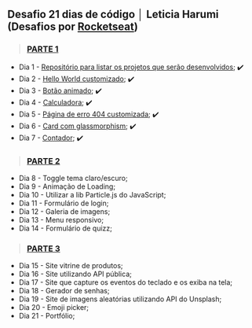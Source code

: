 ## Desafio 21 dias de código │ Leticia Harumi (Desafios por <a href="https://www.instagram.com/rocketseat_oficial/" target="_blank">Rocketseat</a>) 

> ### <a href="https://www.instagram.com/p/ChTBg1BpLGU/?igshid=ZWFiZDJlMTg%3D" target="_blank">PARTE 1</a> 
+ Dia 1 - <a href="https://github.com/leticiaharumi/desafio-21dias" target="_blank">Repositório para listar os projetos que serão desenvolvidos</a>; ✔️
+ Dia 2 - <a href="https://leticiaharumi.github.io/desafio-dia2/" target="_blank">Hello World customizado</a>;  ✔️
+ Dia 3 - <a href="https://leticiaharumi.github.io/desafio-dia3/" target="_blank">Botão animado</a>; ✔️
+ Dia 4 - <a href="https://leticiaharumi.github.io/Calculadora/" target="_blank">Calculadora</a>; ✔️
+ Dia 5 - <a href="https://leticiaharumi.github.io/desafio-dia5/" target="_blank">Página de erro 404 customizada</a>; ✔️
+ Dia 6 - <a href="https://desafio-dia6.netlify.app/" target="_blank">Card com glassmorphism</a>; ✔️
+ Dia 7 - <a href="https://leticiaharumi.github.io/contador/" target="_blank">Contador</a>; ✔️

> ### <a href="https://www.instagram.com/p/ChkahuNOLvF/?igshid=NzNkNDdiOGI%3D" target="_blank">PARTE 2</a> 
+ Dia 8 - Toggle tema claro/escuro;
+ Dia 9 - Animação de Loading;
+ Dia 10 - Utilizar a lib Particle.js do JavaScript;
+ Dia 11 - Formulário de login;
+ Dia 12 - Galeria de imagens;
+ Dia 13 - Menu responsivo;
+ Dia 14 - Formulário de quizz;

> ### <a href="https://instagram.com/p/Ch3EOQ0p2sZ/?igshid=NzNkNDdiOGI%3D" target="_blank">PARTE 3</a> 
+ Dia 15 - Site vitrine de produtos;
+ Dia 16 - Site utilizando API pública;
+ Dia 17 - Site que capture os eventos do teclado e os exiba na tela;
+ Dia 18 - Gerador de senhas;
+ Dia 19 - Site de imagens aleatórias utilizando API do Unsplash;
+ Dia 20 - Emoji picker;
+ Dia 21 - Portfólio;
